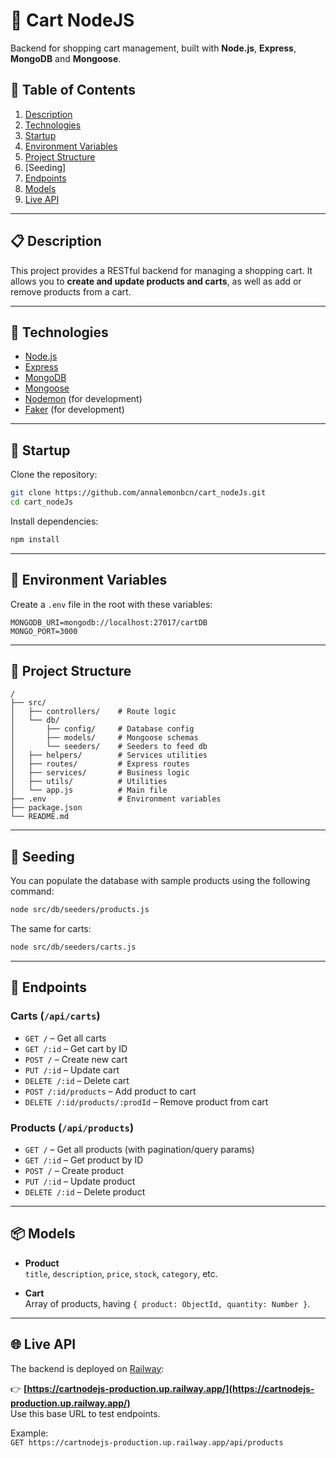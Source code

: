 # 🛒 Cart NodeJS

Backend for shopping cart management, built with **Node.js**, **Express**, **MongoDB** and **Mongoose**.

## 🚀 Table of Contents

1. [Description](#-description)
2. [Technologies](#-technologies)
3. [Startup](#-startup)
4. [Environment Variables](#-environment-variables)
5. [Project Structure](#-project-structure)
6. [Seeding]
7. [Endpoints](#-endpoints)
8. [Models](#-models)
9. [Live API](#-live-api)

---

## 📋 Description

This project provides a RESTful backend for managing a shopping cart. It allows you to **create and update products and carts**, as well as add or remove products from a cart.

---

## 🧰 Technologies

- [Node.js](https://nodejs.org/)  
- [Express](https://expressjs.com/)  
- [MongoDB](https://www.mongodb.com/)  
- [Mongoose](https://mongoosejs.com/)  
- [Nodemon](https://github.com/remy/nodemon) (for development)
- [Faker](https://fakerjs.dev/) (for development)

---

## 🔧 Startup

Clone the repository:

```bash
git clone https://github.com/annalemonbcn/cart_nodeJs.git
cd cart_nodeJs
```

Install dependencies:

```bash
npm install
```

---

## 🔑 Environment Variables

Create a `.env` file in the root with these variables:

```
MONGODB_URI=mongodb://localhost:27017/cartDB
MONGO_PORT=3000
```

---

## 📂 Project Structure

```
/
├── src/
│   ├── controllers/    # Route logic
│   └── db/             
│       ├── config/     # Database config
│       ├── models/     # Mongoose schemas
│       └── seeders/    # Seeders to feed db
│   ├── helpers/        # Services utilities
│   ├── routes/         # Express routes
│   ├── services/       # Business logic
│   ├── utils/          # Utilities
│   └── app.js          # Main file
├── .env                # Environment variables
├── package.json
└── README.md
```

---

## 🌱 Seeding

You can populate the database with sample products using the following command:

```bash
node src/db/seeders/products.js
```

The same for carts:

```bash
node src/db/seeders/carts.js
```

---

## 🧭 Endpoints

### Carts (`/api/carts`)
- `GET /` – Get all carts
- `GET /:id` – Get cart by ID
- `POST /` – Create new cart
- `PUT /:id` – Update cart
- `DELETE /:id` – Delete cart
- `POST /:id/products` – Add product to cart
- `DELETE /:id/products/:prodId` – Remove product from cart

### Products (`/api/products`)
- `GET /` – Get all products (with pagination/query params)
- `GET /:id` – Get product by ID
- `POST /` – Create product
- `PUT /:id` – Update product
- `DELETE /:id` – Delete product

---

## 📦 Models

- **Product**  
  `title`, `description`, `price`, `stock`, `category`, etc.

- **Cart**  
  Array of products, having `{ product: ObjectId, quantity: Number }`.

---

## 🌐 Live API

The backend is deployed on [Railway](https://railway.app/):

👉 **[https://cartnodejs-production.up.railway.app/](https://cartnodejs-production.up.railway.app/)**  
Use this base URL to test endpoints.

Example:  
`GET https://cartnodejs-production.up.railway.app/api/products`